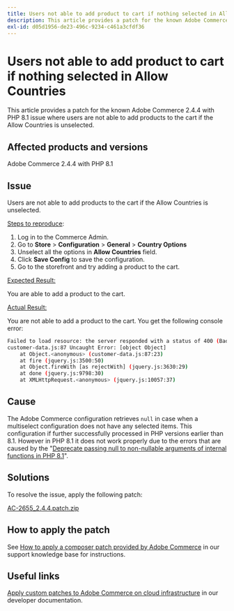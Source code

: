 ```yaml
---
title: Users not able to add product to cart if nothing selected in Allow Countries
description: This article provides a patch for the known Adobe Commerce 2.4.4 with PHP 8.1 issue where users are not able to add products to the cart if the Allow Countries is unselected.
exl-id: d05d1956-de23-496c-9234-c461a3cfdf36
---
```

# Users not able to add product to cart if nothing selected in Allow Countries

This article provides a patch for the known Adobe Commerce 2.4.4 with PHP 8.1 issue where users are not able to add products to the cart if the Allow Countries is unselected.

## Affected products and versions

Adobe Commerce 2.4.4 with PHP 8.1

## Issue

Users are not able to add products to the cart if the Allow Countries is unselected.

<u>Steps to reproduce</u>:

1. Log in to the Commerce Admin.
1. Go to **Store** > **Configuration** > **General** > **Country Options**
1. Unselect all the options in **Allow Countries** field.
1. Click **Save Config** to save the configuration.
1. Go to the storefront and try adding a product to the cart.

<u>Expected Result:</u>

You are able to add a product to the cart.

<u>Actual Result:</u>

You are not able to add a product to the cart. You get the following console error:

```bash
Failed to load resource: the server responded with a status of 400 (Bad Request)
customer-data.js:87 Uncaught Error: [object Object]
    at Object.<anonymous> (customer-data.js:87:23)
    at fire (jquery.js:3500:50)
    at Object.fireWith [as rejectWith] (jquery.js:3630:29)
    at done (jquery.js:9798:30)
    at XMLHttpRequest.<anonymous> (jquery.js:10057:37)
```

## Cause

The Adobe Commerce configuration retrieves `null` in case when a multiselect configuration does not have any selected items. This configuration if further successfully processed in PHP versions earlier than 8.1. However in PHP 8.1 it does not work properly due to the errors that are caused by the "[Deprecate passing null to non-nullable arguments of internal functions in PHP 8.1](https://wiki.php.net/rfc/deprecate_null_to_scalar_internal_arg)".

## Solutions

To resolve the issue, apply the following patch:

[AC-2655_2.4.4.patch.zip](assets/AC-2655_2.4.4.patch.zip)

## How to apply the patch

See [How to apply a composer patch provided by Adobe Commerce](/help/how-to/general/how-to-apply-a-composer-patch-provided-by-magento.md) in our support knowledge base for instructions.

## Useful links

 [Apply custom patches to Adobe Commerce on cloud infrastructure](https://devdocs.magento.com/guides/v2.3/cloud/project/project-patch.html) in our developer documentation.
